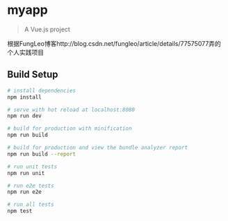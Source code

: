 # myapp

> A Vue.js project

根据FungLeo博客http://blog.csdn.net/fungleo/article/details/77575077弄的个人实践项目

## Build Setup

``` bash
# install dependencies
npm install

# serve with hot reload at localhost:8080
npm run dev

# build for production with minification
npm run build

# build for production and view the bundle analyzer report
npm run build --report

# run unit tests
npm run unit

# run e2e tests
npm run e2e

# run all tests
npm test
```

